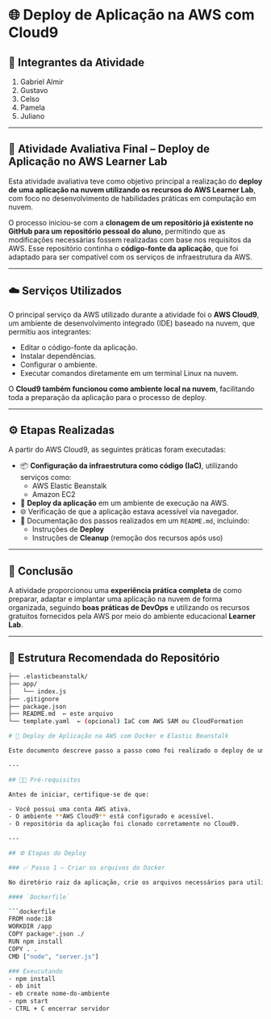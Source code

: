 
# 🌐 Deploy de Aplicação na AWS com Cloud9

## 👥 Integrantes da Atividade

1. Gabriel Almir  
2. Gustavo  
3. Celso  
4. Pamela  
5. Juliano  

---

## 📘 Atividade Avaliativa Final – Deploy de Aplicação no AWS Learner Lab

Esta atividade avaliativa teve como objetivo principal a realização do **deploy de uma aplicação na nuvem utilizando os recursos do AWS Learner Lab**, com foco no desenvolvimento de habilidades práticas em computação em nuvem.

O processo iniciou-se com a **clonagem de um repositório já existente no GitHub para um repositório pessoal do aluno**, permitindo que as modificações necessárias fossem realizadas com base nos requisitos da AWS. Esse repositório continha o **código-fonte da aplicação**, que foi adaptado para ser compatível com os serviços de infraestrutura da AWS.

---

## ☁️ Serviços Utilizados

O principal serviço da AWS utilizado durante a atividade foi o **AWS Cloud9**, um ambiente de desenvolvimento integrado (IDE) baseado na nuvem, que permitiu aos integrantes:

- Editar o código-fonte da aplicação.
- Instalar dependências.
- Configurar o ambiente.
- Executar comandos diretamente em um terminal Linux na nuvem.

O **Cloud9 também funcionou como ambiente local na nuvem**, facilitando toda a preparação da aplicação para o processo de deploy.

---

## ⚙️ Etapas Realizadas

A partir do AWS Cloud9, as seguintes práticas foram executadas:

- 📦 **Configuração da infraestrutura como código (IaC)**, utilizando serviços como:
  - AWS Elastic Beanstalk
  - Amazon EC2
- 🚀 **Deploy da aplicação** em um ambiente de execução na AWS.
- 🌐 Verificação de que a aplicação estava acessível via navegador.
- 📝 Documentação dos passos realizados em um `README.md`, incluindo:
  - Instruções de **Deploy**
  - Instruções de **Cleanup** (remoção dos recursos após uso)

---

## 🎯 Conclusão

A atividade proporcionou uma **experiência prática completa** de como preparar, adaptar e implantar uma aplicação na nuvem de forma organizada, seguindo **boas práticas de DevOps** e utilizando os recursos gratuitos fornecidos pela AWS por meio do ambiente educacional **Learner Lab**.

---

## 📁 Estrutura Recomendada do Repositório

```bash
├── .elasticbeanstalk/
├── app/
│   └── index.js
├── .gitignore
├── package.json
├── README.md  ← este arquivo
└── template.yaml  ← (opcional) IaC com AWS SAM ou CloudFormation

# 🚀 Deploy de Aplicação na AWS com Docker e Elastic Beanstalk

Este documento descreve passo a passo como foi realizado o deploy de uma aplicação Node.js utilizando Docker no ambiente da AWS, através do AWS Cloud9 e Elastic Beanstalk.

---

## 👨‍💻 Pré-requisitos

Antes de iniciar, certifique-se de que:

- Você possui uma conta AWS ativa.
- O ambiente **AWS Cloud9** está configurado e acessível.
- O repositório da aplicação foi clonado corretamente no Cloud9.

---

## ⚙️ Etapas do Deploy

### ✅ Passo 1 – Criar os arquivos do Docker

No diretório raiz da aplicação, crie os arquivos necessários para utilizar o Docker:

#### `Dockerfile`

```dockerfile
FROM node:18
WORKDIR /app
COPY package*.json ./
RUN npm install
COPY . .
CMD ["node", "server.js"]

### Exeucutando
- npm install
- eb init
- eb create nome-do-ambiente
- npm start
- CTRL + C encerrar servidor

